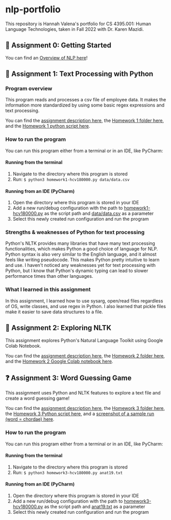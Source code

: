 # nlp-portfolio
This repository is Hannah Valena's portfolio for CS 4395.001: Human Language Technologies, taken in Fall 2022 with Dr. Karen Mazidi.

## 🌱 Assignment 0: Getting Started
You can find an [Overview of NLP here](Overview-Of-NLP.pdf)! 

## 📝 Assignment 1: Text Processing with Python
### Program overview
This program reads and processes a csv file of employee data. It makes the information more standardized by using
some basic regex expressions and text processing.  
  
You can find the [assignment description here](Homework1/portfolio-component-1-instructions.pdf), the
[Homework 1 folder here](Homework1), and the [Homework 1 python script here](Homework1/homework1-hcv180000.py).
### How to run the program
You can run this program either from a terminal or in an IDE, like PyCharm:
#### Running from the terminal
1. Navigate to the directory where this program is stored
2. Run: `$ python3 homework1-hcv180000.py data/data.csv`  

#### Running from an IDE (PyCharm)
1. Open the directory where this program is stored in your IDE
2. Add a new run/debug configuration with the path to [homework1-hcv180000.py](Homework1/homework1-hcv180000.py) as 
the script path and [data/data.csv](Homework1/data/data.csv) as a parameter
3. Select this newly created run configuration and run the program  

### Strengths & weaknesses of Python for text processing
Python's NLTK provides many libraries that have many text processing functionalities, which makes Python a good choice
of language for NLP. Python syntax is also very similar to the English language, and it almost feels like writing
pseudocode. This makes Python pretty intuitive to learn and use. I haven't noticed any weaknesses yet for text 
processing with Python, but I know that Python's dynamic typing can lead to slower performance times than other
languages.  

### What I learned in this assignment
In this assignment, I learned how to use sysarg, open/read files regardless of OS, write classes, and use regex in
Python. I also learned that pickle files make it easier to save data structures to a file.  
  
## 🚀 Assignment 2: Exploring NLTK
This assignment explores Python's Natural Language Toolkit using Google Colab Notebook.  
  
You can find the [assignment description here](Homework2/portfolio-component2-instructions.pdf), the [Homework 2 folder here](Homework2), and the [Homework 2 Google Colab notebook here](Homework2/cs4395_001_assignment2_hcv180000.ipynb).  
  
## ❓ Assignment 3: Word Guessing Game
This assignment uses Python and NLTK features to explore a text file and create a word guessing game!  
  
You can find the [assignment description here](Homework3/cs4395-001-assignment3-instructions.pdf), the [Homework 3 folder here](Homework3), the [Homework 3 Python script here](Homework3/homework3-hcv180000.py), and a [screenshot of a sample run (word = chordae) here](Homework3/homework3-sample-run-chordae.png).
  
### How to run the program
You can run this program either from a terminal or in an IDE, like PyCharm:
#### Running from the terminal
1. Navigate to the directory where this program is stored
2. Run: `$ python3 homework3-hcv180000.py anat19.txt`  

#### Running from an IDE (PyCharm)
1. Open the directory where this program is stored in your IDE
2. Add a new run/debug configuration with the path to [homework3-hcv180000.py](Homework3/homework3-hcv180000.py) as 
the script path and [anat19.txt](Homework3/anat19.txt) as a parameter
3. Select this newly created run configuration and run the program
